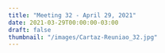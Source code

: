 ```yaml
---
title: "Meeting 32 - April 29, 2021"
date: 2021-03-29T00:00:00-03:00
draft: false
thumbnail: "/images/Cartaz-Reuniao_32.jpg"
---
```


